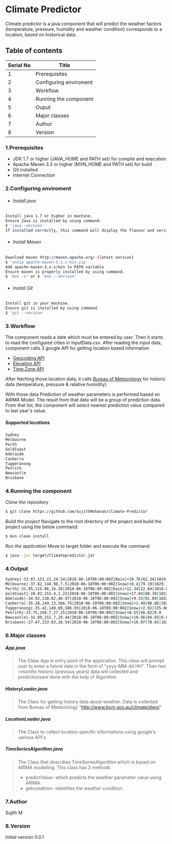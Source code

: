 # Climate Predictor

Climate predictor is a java component that will predict the weather factors (temperature, pressure, humidity and weather condition) corresponds to a location, based on historical data.

## Table of contents
 
| Serial No | Title |
| ------ | ------ |
| 1 | Prerequisites |
| 2 | Configuring enviroment |
| 3 | Workflow |
| 4 | Running the component |
| 5 | Ouput |
| 6 | Major classes |
| 7 | Author |
| 8 | Version |


### 1.Prerequisites

 - JDK 1.7 or higher (JAVA_HOME and PATH set) for compile and execution
 - Apache Maven 3.3 or higher (MVN_HOME and PATH set) for build
 - Git installed
 - Internet Connection

### 2.Configuring enviroment
 - ###### Install java 

```sh
Install java 1.7 or higher in machine.
Ensure Java is installed by using command.
$ 'java -version'
If installed correctly, this command will display the flavour and version of installed java.
```

 - ###### Install Maven

```sh
Download maven http://maven.apache.org/ (latest version)
$ 'unzip apache-maven-3.x.x-bin.zip'
Add apache-maven-3.x.x/bin to PATH variable 
Ensure maven is properly installed by using command.
$ 'mvn -v' or $ 'mvn --version'
```
 - ###### Install Git

```sh
Install git in your machine.
Ensure git is installed by using command.
$ 'git --version'
```
### 3.Workflow

The component reads a date which must be entered by user. Then it starts to read the configured cities in inputData.csv. After reading the input data, component calls 3 google API for getting location based information

* [Geocoding API](https://developers.google.com/maps/documentation/geocoding/intro)
* [Elevation API](https://developers.google.com/maps/documentation/elevation/start)
* [Time Zone API](https://developers.google.com/maps/documentation/timezone/intro)

After fetching those location data, it calls  [Bureau of Meteorology](http://www.bom.gov.au/climate/dwo/) for historic data (temperature, pressure & relative humidity).

With those data Prediction of weather parameters is performed based on ARIMA Model. The result from that  data will be a group of prediction data. From that list, the component will select nearest prediction value compared to last year's value.

##### Supported locations 
```sh
Sydney
Melbourne
Perth
GoldCoast
Adelaide
Canberra
Tuggeranong
Penrith
Newcastle
Brisbane
```


### 4.Running the component

*Clone the repository*

```sh
$ git clone https://github.com/SujithMohanan/climate-Predictor
```
*Build the project*
Navigate to the root directory of the project and build the project using the below command:

```sh
$ mvn clean install
```

*Run the application*
Move to target folder and execute the command 

```sh
$ java -jar target/Climatepredictor.jar
```

### 4.Output

```sh
Sydney|-33.87,151.21,24.54|2018-06-18T06:00:00Z|Rain|+10.76|62.34|1024.09
Melbourne|-37.82,144.98,7.5|2018-06-18T06:00:00Z|Snow|+8.4|79.19|1029.11
Perth|-31.95,115.86,16.38|2018-06-18T06:00:00Z|Rain|+12.34|22.64|1018.02
GoldCoast|-28.02,153.4,1.23|2018-06-18T06:00:00Z|Snow|+17.84|88.39|1022.39
Adelaide|-34.92,138.62,40.47|2018-06-18T06:00:00Z|Snow|+9.33|91.09|1032.45
Canberra|-35.28,149.13,566.76|2018-06-18T06:00:00Z|Snow|+1.49|90.86|1026.98
Tuggeranong|-35.42,149.09,586.03|2018-06-18T06:00:00Z|Snow|+2.92|135.86|1026.74
Penrith|-33.75,150.7,27.25|2018-06-18T06:00:00Z|Snow|+8.55|96.02|0.0
Newcastle|-32.89,151.7,29.44|2018-06-18T06:00:00Z|Snow|+10.56|84.93|0.0
Brisbane|-27.47,153.03,26.54|2018-06-18T06:00:00Z|Snow|+16.97|78.65|1022.79
```



### 6.Major classes

##### App.java
>The Class App is entry point of the application. This class will prompt user to enter a future date in the form of "yyyy-MM-dd HH". Then two >months historic (previous years) data will collected and predictionsare done with the help of Algorithm.

##### HistoryLoader.java
>The Class for getting history data about weather. Data is collected from Bureau of Meteorology "http://www.bom.gov.au/climate/dwo/"

##### LocationLoader.java
>The Class to collect location specific informations using google's various API's.

##### TimeSeriesAlgorithm.java
>The Class that describes TimeSeriesAlgorithm which is based on ARIMA modelling. This class has 2 methods 
> - predictValue- which predicts the weather parameter value using ARIMA.
> - getcondition- identifies the weather condition.

### 7.Author
Sujith M


### 8.Version
Initial version
0.0.1
